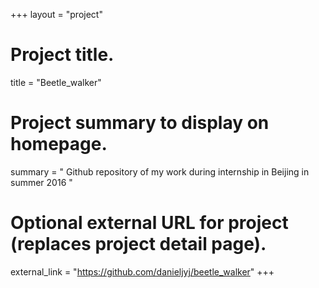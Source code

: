 +++
layout = "project"

# Project title.
title = "Beetle_walker"

# Project summary to display on homepage.
summary = "
	Github repository of my work during internship in Beijing in summer 2016
 "


# Optional external URL for project (replaces project detail page).
external_link = "https://github.com/danieljyj/beetle_walker"
+++
